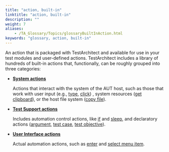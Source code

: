 ```yaml
--- 
title: "action, built-in"
linktitle: "action, built-in"
description: ""
weight: 7
aliases: 
    - /TA_Glossary/Topics/glossaryBuiltInAction.html
keywords: "glossary, action, built-in"
---
```


An action that is packaged with TestArchitect and available for use in your test modules and user-defined actions. TestArchitect includes a library of hundreds of built-in actions that, functionally, can be roughly grouped into three categories:

-   **[System actions](/TA_Automation/Topics/bia_System.html)**

    Actions that interact with the system of the AUT host, such as those that work with user input \(e.g., [type](/TA_Automation/Topics/bia_type.html), [click](/TA_Automation/Topics/bia_click.html)\) , system resources \([get clipboard](/TA_Automation/Topics/bia_get_clipboard.html)\), or the host file system \([copy file](/TA_Automation/Topics/bia_copy_file.html)\).

-   **[Test Support actions](/TA_Automation/Topics/bia_Test_Support.html)**

    Includes automation control actions, like [if](/TA_Automation/Topics/bia_if.html) and [sleep](/TA_Automation/Topics/bia_sleep.html), and declaratory actions \([argument](/TA_Automation/Topics/bia_argument.html), [test case](/TA_Automation/Topics/bia_test_case.html), [test objective](/TA_Automation/Topics/bia_test_objective.html)\).

-   **[User Interface actions](/TA_Automation/Topics/bia_User_Interface.html)**

    Actual automation actions, such as [enter](/TA_Automation/Topics/bia_enter.html) and [select menu item](/TA_Automation/Topics/bia_select_menu_item.html).


